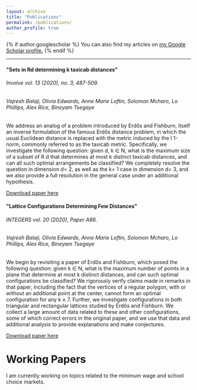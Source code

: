 ```yaml
---
layout: archive
title: "Publications"
permalink: /publications/
author_profile: true
---
```


{% if author.googlescholar %}
  You can also find my articles on <u><a href="{{author.googlescholar}}">my Google Scholar profile</a>.</u>
{% endif %}

---
#### "Sets in Rd determining k taxicab distances"
###### Involve vol. 13 (2020), no. 3, 487-509.
###### Vajresh Balaji, Olivia Edwards, Anne Marie Loftin, Solomon Mcharo, Lo Phillips, Alex Rice, Bineyam Tsegaye
We address an analog of a problem introduced by Erdős and Fishburn, itself an inverse formulation of the famous Erdős distance problem, in which the usual Euclidean distance is replaced with the metric induced by the l 1-norm, commonly referred to as the taxicab metric. Specifically, we investigate the following question: given d, k ∈ N, what is the maximum size of a subset of R d that determines at most k distinct taxicab distances, and can all such optimal arrangements be classified? We completely resolve the question in dimension d= 2, as well as the k= 1 case in dimension d= 3, and we also provide a full resolution in the general case under an additional hypothesis.

[Download paper here](http://oliviafrances-edwards.github.io/files/sets_in_rd_determining_k_taxicab_distances.pdf)


#### "Lattice Configurations Determining Few Distances"
###### INTEGERS vol. 20 (2020), Paper A86.
###### Vajresh Balaji, Olivia Edwards, Anne Marie Loftin, Solomon Mcharo, Lo Phillips, Alex Rice, Bineyam Tsegaye
We begin by revisiting a paper of Erdős and Fishburn, which posed the following question: given k ∈ N, what is the maximum number of points in a plane that determine at most k distinct distances, and can such optimal configurations be classified? We rigorously verify claims made in remarks in that paper, including the fact that the vertices of a regular polygon, with or without an additional point at the center, cannot form an optimal configuration for any k ≥ 7. Further, we investigate configurations in both triangular and rectangular lattices studied by Erdős and Fishburn. We collect a large amount of data related to these and other configurations, some of which correct errors in the original paper, and we use that data and additional analysis to provide explanations and make conjectures.

[Download paper here](http://oliviafrances-edwards.github.io/files/lattice_configurations_determining_few_distances.pdf)



# Working Papers

I am currently working on topics related to the minimum wage and school choice markets.
